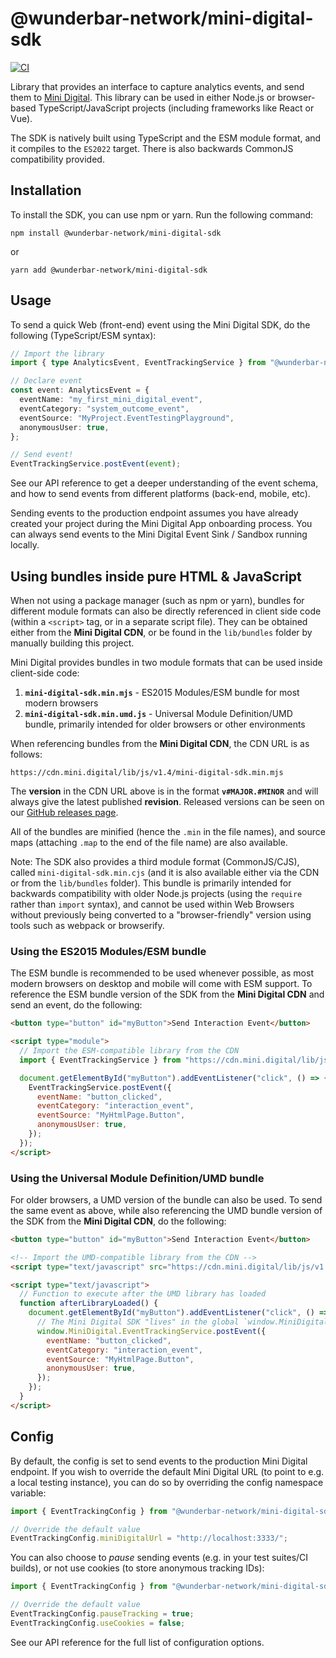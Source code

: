 # @wunderbar-network/mini-digital-sdk

[![CI](https://github.com/WunderbarNetwork/mini-digital-sdk-js/actions/workflows/ci.yaml/badge.svg)](https://github.com/WunderbarNetwork/mini-digital-sdk-js/actions/workflows/ci.yaml)

Library that provides an interface to capture analytics events, and send them to [Mini Digital](https://mini.digital). This library can be used in either Node.js or browser-based TypeScript/JavaScript projects (including frameworks like React or Vue).

The SDK is natively built using TypeScript and the ESM module format, and it compiles to the `ES2022` target. There is also backwards CommonJS compatibility provided.

## Installation

To install the SDK, you can use npm or yarn. Run the following command:

```shell
npm install @wunderbar-network/mini-digital-sdk
```

or

```shell
yarn add @wunderbar-network/mini-digital-sdk
```

## Usage

To send a quick Web (front-end) event using the Mini Digital SDK, do the following (TypeScript/ESM syntax):

```ts
// Import the library
import { type AnalyticsEvent, EventTrackingService } from "@wunderbar-network/mini-digital-sdk";

// Declare event
const event: AnalyticsEvent = {
  eventName: "my_first_mini_digital_event",
  eventCategory: "system_outcome_event",
  eventSource: "MyProject.EventTestingPlayground",
  anonymousUser: true,
};

// Send event!
EventTrackingService.postEvent(event);
```

See our API reference to get a deeper understanding of the event schema, and how to send events from different platforms (back-end, mobile, etc).

Sending events to the production endpoint assumes you have already created your project during the Mini Digital App onboarding process. You can always send events to the Mini Digital Event Sink / Sandbox running locally.

## Using bundles inside pure HTML & JavaScript

When not using a package manager (such as npm or yarn), bundles for different module formats can also be directly referenced in client side code (within a `<script>` tag, or in a separate script file). They can be obtained either from the **Mini Digital CDN**, or be found in the `lib/bundles` folder by manually building this project.

Mini Digital provides bundles in two module formats that can be used inside client-side code:

1. **`mini-digital-sdk.min.mjs`** - ES2015 Modules/ESM bundle for most modern browsers
2. **`mini-digital-sdk.min.umd.js`** - Universal Module Definition/UMD bundle, primarily intended for older browsers or other environments

When referencing bundles from the **Mini Digital CDN**, the CDN URL is as follows:

```text
https://cdn.mini.digital/lib/js/v1.4/mini-digital-sdk.min.mjs
```

The **version** in the CDN URL above is in the format **`v#MAJOR.#MINOR`** and will always give the latest published **revision**. Released versions can be seen on our [GitHub releases page](https://github.com/WunderbarNetwork/mini-digital-sdk-js/releases).

All of the bundles are minified (hence the `.min` in the file names), and source maps (attaching `.map` to the end of the file name) are also available.

Note: The SDK also provides a third module format (CommonJS/CJS), called `mini-digital-sdk.min.cjs` (and it is also available either via the CDN or from the `lib/bundles` folder). This bundle is primarily intended for backwards compatibility with older Node.js projects (using the `require` rather than `import` syntax), and cannot be used within Web Browsers without previously being converted to a "browser-friendly" version using tools such as webpack or browserify.

### Using the ES2015 Modules/ESM bundle

The ESM bundle is recommended to be used whenever possible, as most modern browsers on desktop and mobile will come with ESM support. To reference the ESM bundle version of the SDK from the **Mini Digital CDN** and send an event, do the following:

```html
<button type="button" id="myButton">Send Interaction Event</button>

<script type="module">
  // Import the ESM-compatible library from the CDN
  import { EventTrackingService } from "https://cdn.mini.digital/lib/js/v1.4/mini-digital-sdk.min.mjs";

  document.getElementById("myButton").addEventListener("click", () => {
    EventTrackingService.postEvent({
      eventName: "button_clicked",
      eventCategory: "interaction_event",
      eventSource: "MyHtmlPage.Button",
      anonymousUser: true,
    });
  });
</script>
```

### Using the Universal Module Definition/UMD bundle

For older browsers, a UMD version of the bundle can also be used. To send the same event as above,
while also referencing the UMD bundle version of the SDK from the **Mini Digital CDN**, do the following:

```html
<button type="button" id="myButton">Send Interaction Event</button>

<!-- Import the UMD-compatible library from the CDN -->
<script type="text/javascript" src="https://cdn.mini.digital/lib/js/v1.4/mini-digital-sdk.min.umd.js" defer onload="afterLibraryLoaded()"></script>

<script type="text/javascript">
  // Function to execute after the UMD library has loaded
  function afterLibraryLoaded() {
    document.getElementById("myButton").addEventListener("click", () => {
      // The Mini Digital SDK "lives" in the global `window.MiniDigital` object
      window.MiniDigital.EventTrackingService.postEvent({
        eventName: "button_clicked",
        eventCategory: "interaction_event",
        eventSource: "MyHtmlPage.Button",
        anonymousUser: true,
      });
    });
  }
</script>
```

## Config

By default, the config is set to send events to the production Mini Digital endpoint. If you wish to override the default Mini Digital URL (to point to e.g. a local testing instance), you can do so by overriding the config namespace variable:

```ts
import { EventTrackingConfig } from "@wunderbar-network/mini-digital-sdk";

// Override the default value
EventTrackingConfig.miniDigitalUrl = "http://localhost:3333/";
```

You can also choose to _pause_ sending events (e.g. in your test suites/CI builds), or not use cookies (to store anonymous tracking IDs):

```ts
import { EventTrackingConfig } from "@wunderbar-network/mini-digital-sdk";

// Override the default value
EventTrackingConfig.pauseTracking = true;
EventTrackingConfig.useCookies = false;
```

See our API reference for the full list of configuration options.
